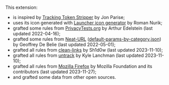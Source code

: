 This extension:

* is inspired by [Tracking Token Stripper](https://github.com/jparise/chrome-utm-stripper) by Jon Parise;
* uses its icon generated with [Launcher icon generator](https://romannurik.github.io/AndroidAssetStudio/icons-launcher.html#foreground.type=clipart&foreground.clipart=arrow_forward&foreground.space.trim=1&foreground.space.pad=0.25&foreColor=rgba(96%2C%20125%2C%20139%2C%200)&backColor=rgb(123%2C%20207%2C%2025)&crop=0&backgroundShape=square&effects=shadow&name=ic_launcher) by Roman Nurik;
* grafted some rules from [PrivacyTests.org](https://github.com/arthuredelstein/privacytests.org/) by Arthur Edelstein (last updated 2022-04-16);
* grafted some rules from [Neat-URL](https://github.com/Smile4ever/Neat-URL/blob/master/data/default-params-by-category.json) ([default-params-by-category.json](https://raw.githubusercontent.com/Smile4ever/Neat-URL/08b87d5cd3f8497d5cfa0d21743beb6bd2605cfa/data/default-params-by-category.json)) by Geoffrey De Belie (last updated 2022-05-01);
* grafted all rules from [clean-links](https://github.com/Sh1d0w/clean-links) by Sh1d0w (last updated 2023-11-10);
* grafted all rules from [untrack](https://github.com/klanchman/untrack) by Kyle Lanchman (last updated 2023-11-10);
* grafted all rules from [Mozilla Firefox](https://hg.mozilla.org/mozilla-central/file/tip/toolkit/components/antitracking/data/StripOnShare.json) by Mozilla Foundation and its contributors (last updated 2023-11-27);
* and grafted some data from other open sources.
